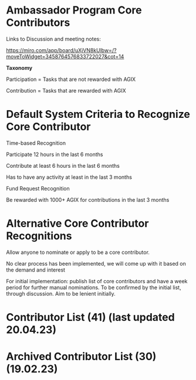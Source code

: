 # Ambassador Program Core Contributors

Links to Discussion and meeting notes:

https://miro.com/app/board/uXjVN8kUlbw=/?moveToWidget=3458764576833722027&cot=14



**Taxonomy**

Participation = Tasks that are not rewarded with AGIX

Contribution = Tasks that are rewarded with AGIX



# Default System Criteria to Recognize Core Contributor

Time-based Recognition

Participate 12 hours in the last 6 months

Contribute at least 6 hours in the last 6 months

Has to have any activity at least in the last 3 months

Fund Request Recognition

Be rewarded with 1000+ AGIX for contributions in the last 3 months



# Alternative Core Contributor Recognitions

Allow anyone to nominate or apply to be a core contributor.

No clear process has been implemented, we will come up with it based on the demand and interest

For initial implementation: publish list of core contributors and have a week period for further manual nominations. To be confirmed by the initial list, through discussion. Aim to be lenient initially.



# Contributor List (41) (last updated 20.04.23)





# Archived Contributor List (30) (19.02.23)







